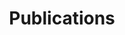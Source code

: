 ---
title: Publications
cms_exclude: true

# # View.
# #   1 = List
# #   2 = Compact
# #   3 = Card
# #   4 = Citation
# view: article_grid

# Optional header image (relative to `static/media/` folder).
header:
  caption: ""
  image: ""
---